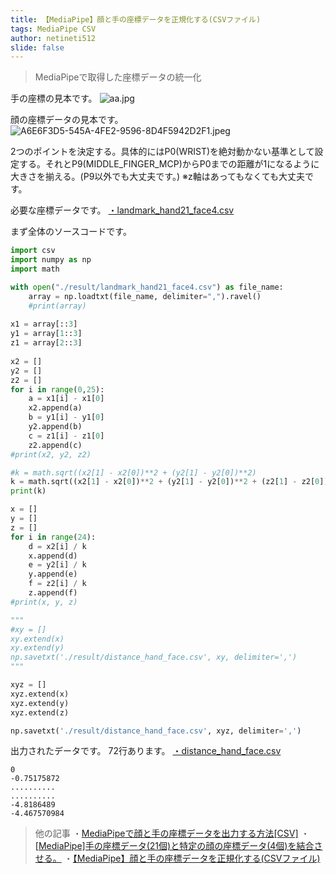 ```yaml
---
title: 【MediaPipe】顔と手の座標データを正規化する(CSVファイル)
tags: MediaPipe CSV
author: netineti512
slide: false
---
```

>MediaPipeで取得した座標データの統一化

手の座標の見本です。
![aa.jpg](https://qiita-image-store.s3.ap-northeast-1.amazonaws.com/0/2702119/71f06798-30b7-baef-2a11-b9d786e6fd4f.jpeg)

顔の座標データの見本です。
![A6E6F3D5-545A-4FE2-9596-8D4F5942D2F1.jpeg](https://qiita-image-store.s3.ap-northeast-1.amazonaws.com/0/2702119/40c316cf-f1d5-a6f8-6b74-b1b19ba32d16.jpeg)

2つのポイントを決定する。具体的にはP0(WRIST)を絶対動かない基準として設定する。それとP9(MIDDLE_FINGER_MCP)からP0までの距離が1になるように大きさを揃える。(P9以外でも大丈夫です。)
※z軸はあってもなくても大丈夫です。

必要な座標データです。
[・landmark_hand21_face4.csv](https://drive.google.com/drive/folders/10yytVY-0LR-fA7255X6oI5C1wO-Z05BV)

まず全体のソースコードです。
```python:standard_hand_face.py
import csv
import numpy as np
import math

with open("./result/landmark_hand21_face4.csv") as file_name:
    array = np.loadtxt(file_name, delimiter=",").ravel()
    #print(array)
    
x1 = array[::3]
y1 = array[1::3]
z1 = array[2::3]
    
x2 = []
y2 = []
z2 = []
for i in range(0,25):
    a = x1[i] - x1[0]
    x2.append(a)
    b = y1[i] - y1[0]
    y2.append(b)
    c = z1[i] - z1[0]
    z2.append(c)
#print(x2, y2, z2)

#k = math.sqrt((x2[1] - x2[0])**2 + (y2[1] - y2[0])**2)
k = math.sqrt((x2[1] - x2[0])**2 + (y2[1] - y2[0])**2 + (z2[1] - z2[0])**2)
print(k)

x = []
y = []
z = []
for i in range(24):
    d = x2[i] / k
    x.append(d)
    e = y2[i] / k
    y.append(e)
    f = z2[i] / k
    z.append(f)
#print(x, y, z)

"""
#xy = []
xy.extend(x)
xy.extend(y)
np.savetxt('./result/distance_hand_face.csv', xy, delimiter=',')
"""

xyz = [] 
xyz.extend(x)
xyz.extend(y)
xyz.extend(z)

np.savetxt('./result/distance_hand_face.csv', xyz, delimiter=',')
```

出力されたデータです。
72行あります。
[・distance_hand_face.csv](https://drive.google.com/drive/folders/10yytVY-0LR-fA7255X6oI5C1wO-Z05BV)
```distance_hand_face.csv
0
-0.75175872
..........
..........
-4.8186489
-4.467570984
```
>他の記事
・[MediaPipeで顔と手の座標データを出力する方法[CSV]](https://qiita.com/netineti512/items/cd642e130887a4636ec1)
・[[MediaPipe]手の座標データ(21個)と特定の顔の座標データ(4個)を結合させる。](https://qiita.com/netineti512/items/64bf47d5a61b474a55b5)
・[【MediaPipe】顔と手の座標データを正規化する(CSVファイル)](https://qiita.com/netineti512/items/34fb10a172588a71fe01)
